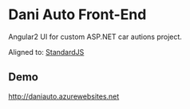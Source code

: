 # Dani Auto Front-End

Angular2 UI for custom ASP.NET car autions project.

Aligned to:
[StandardJS](shttps://github.com/feross/standard)

## Demo

http://daniauto.azurewebsites.net